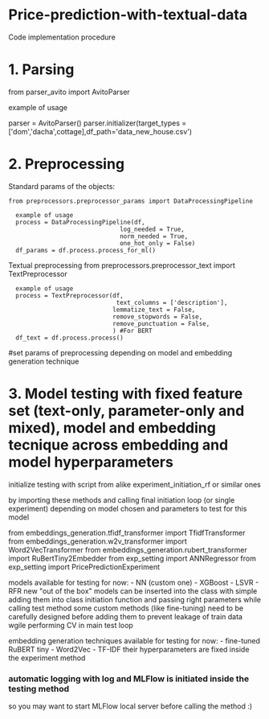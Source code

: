 # Price-prediction-with-textual-data

Code implementation procedure

# 1. Parsing

  from parser_avito import AvitoParser
  
  example of usage
  
  parser = AvitoParser()
  parser.initializer(target_types = ['dom','dacha',cottage],df_path='data_new_house.csv') 

# 2. Preprocessing
  
  Standard params of the objects:
  
    from preprocessors.preprocessor_params import DataProcessingPipeline
      
      example of usage
      process = DataProcessingPipeline(df,
                                   log_needed = True,
                                   norm_needed = True,
                                   one_hot_only = False)
      df_params = df.process.process_for_ml()

  Textual preprocessing
    from preprocessors.preprocessor_text import  TextPreprocessor
      
      example of usage
      process = TextPreprocessor(df,
                                  text_columns = ['description'], 
                                 lemmatize_text = False, 
                                 remove_stopwords = False,
                                 remove_punctuation = False,
                                 ) #For BERT
      df_text = df.process.process()
  
  #set params of preprocessing depending on model and embedding generation technique
  
# 3. Model testing with fixed feature set (text-only, parameter-only and mixed), model and embedding tecnique across embedding and model hyperparameters

 initialize testing with script from alike experiment_initiation_rf or similar ones

 by importing these methods and calling final initiation loop (or single experiment) depending on model chosen and parameters to test for this model
  
  from embeddings_generation.tfidf_transformer import TfidfTransformer
  from embeddings_generation.w2v_transformer import Word2VecTransformer
  from embeddings_generation.rubert_transformer import RuBertTiny2Embedder
  from exp_setting import ANNRegressor
  from exp_setting import PricePredictionExperiment

  
 models available for testing for now:
     - NN (custom one)
     - XGBoost
     - LSVR 
     - RFR
  new "out of the box" models can be inserted into the class with simple adding them into class initiation function and passing right parameters while calling test method
  some custom methods (like fine-tuning) need to be carefully designed before adding them to prevent leakage of train data wgile performing CV in main test loop

  
  embedding generation techniques available for testing for now:
    - fine-tuned RuBERT tiny
    - Word2Vec
    - TF-IDF
  their hyperparameters are fixed inside the experiment method

  ### automatic logging with log and MLFlow is initiated inside the testing method ##
  so you may want to start MLFlow local server before calling the method :) 
